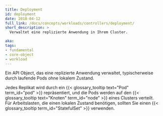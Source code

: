 ```yaml
---
title: Deployment
id: deployment
date: 2018-04-12
full_link: /docs/concepts/workloads/controllers/deployment/
short_description: >
  Verwaltet eine replizierte Anwendung in Ihrem Cluster.

aka: 
tags:
- fundamental
- core-object
- workload
---
```

 Ein API Object, das eine replizierte Anwendung verwaltet, typischerweise durch laufende Pods ohne lokalem Zustand.

<!--more--> 

Jedes Replikat wird durch ein {{< glossary_tooltip text="Pod" term_id="pod" >}} repräsentiert, und die Pods werden auf den {{< glossary_tooltip text="Knoten" term_id="node" >}} eines Clusters verteilt. Für Arbeitslasten, die einen lokalen Zustand benötigen, sollten Sie einen {{< glossary_tooltip term_id="StatefulSet" >}} verwenden.
